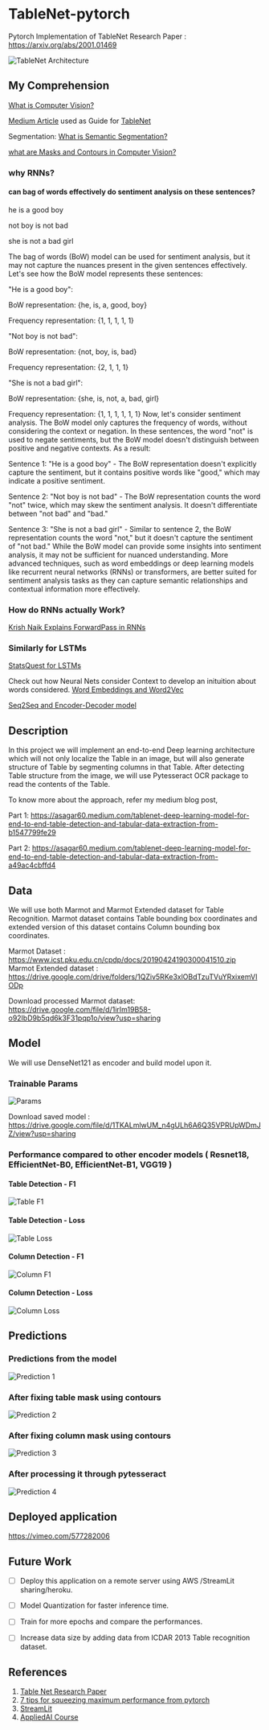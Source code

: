 # TableNet-pytorch
Pytorch Implementation of TableNet 
Research Paper : https://arxiv.org/abs/2001.01469

![TableNet Architecture](./images/model_arch.png)

## My Comprehension
[What is Computer Vision?](https://www.youtube.com/watch?v=-4E2-0sxVUM)

[Medium Article](https://asagar60.medium.com/tablenet-deep-learning-model-for-end-to-end-table-detection-and-tabular-data-extraction-from-b1547799fe29) used as Guide for [TableNet](https://arxiv.org/pdf/2001.01469.pdf)

Segmentation: [What is Semantic Segmentation?](https://www.youtube.com/watch?v=5QUmlXBb0MY)

[what are Masks and Contours in Computer Vision?](https://www.google.com/search?q=what+are+masks+and+contours+computer+vision&oq=what+are+masks+and+contours+computer+vision&gs_lcrp=EgZjaHJvbWUyBggAEEUYOdIBCDM4ODhqMGo0qAIAsAIA&sourceid=chrome&ie=UTF-8)
### why RNNs?
#### can bag of words effectively do sentiment analysis on these sentences?

he is a good boy

not boy is not bad

she is not a bad girl

The bag of words (BoW) model can be used for sentiment analysis, but it may not capture the nuances present in the given sentences effectively. Let's see how the BoW model represents these sentences:

"He is a good boy":

BoW representation: {he, is, a, good, boy}

Frequency representation: {1, 1, 1, 1, 1}

"Not boy is not bad":

BoW representation: {not, boy, is, bad}

Frequency representation: {2, 1, 1, 1}

"She is not a bad girl":

BoW representation: {she, is, not, a, bad, girl}

Frequency representation: {1, 1, 1, 1, 1, 1}
Now, let's consider sentiment analysis. The BoW model only captures the frequency of words, without considering the context or negation. In these sentences, the word "not" is used to negate sentiments, but the BoW model doesn't distinguish between positive and negative contexts. As a result:

Sentence 1: "He is a good boy" - The BoW representation doesn't explicitly capture the 
sentiment, but it contains positive words like "good," which may indicate a positive sentiment.

Sentence 2: "Not boy is not bad" - The BoW representation counts the word "not" twice, which may skew the sentiment analysis. It doesn't differentiate between "not bad" and "bad."

Sentence 3: "She is not a bad girl" - Similar to sentence 2, the BoW representation counts the word "not," but it doesn't capture the sentiment of "not bad."
While the BoW model can provide some insights into sentiment analysis, it may not be sufficient for nuanced understanding. More advanced techniques, such as word embeddings or deep learning models like recurrent neural networks (RNNs) or transformers, are better suited for sentiment analysis tasks as they can capture semantic relationships and contextual information more effectively.

### How do RNNs actually Work?
[Krish Naik Explains ForwardPass in RNNs](https://www.youtube.com/watch?v=u8utlK_c5C8)

### Similarly for LSTMs
[StatsQuest for LSTMs](https://www.youtube.com/watch?v=YCzL96nL7j0&list=PLblh5JKOoLUIxGDQs4LFFD--41Vzf-ME1&index=17)

Check out how Neural Nets consider Context to develop an inituition about words considered. [Word Embeddings and Word2Vec](https://www.youtube.com/watch?v=viZrOnJclY0&list=PLblh5JKOoLUIxGDQs4LFFD--41Vzf-ME1&index=17)

[Seq2Seq and Encoder-Decoder model](https://www.youtube.com/watch?v=L8HKweZIOmg&list=PLblh5JKOoLUIxGDQs4LFFD--41Vzf-ME1&index=18)

## Description
In this project we will implement an end-to-end Deep learning architecture which will not only localize the Table in an image, but will also generate structure of Table by segmenting columns in that Table. After detecting Table structure from the image, we will use Pytesseract OCR package to read the contents of the Table.

To know more about the approach, refer my medium blog post,

Part 1: https://asagar60.medium.com/tablenet-deep-learning-model-for-end-to-end-table-detection-and-tabular-data-extraction-from-b1547799fe29

Part 2: https://asagar60.medium.com/tablenet-deep-learning-model-for-end-to-end-table-detection-and-tabular-data-extraction-from-a49ac4cbffd4

## Data
We will use both Marmot and Marmot Extended dataset for Table Recognition. Marmot dataset contains Table bounding box coordinates and extended version of this dataset contains  Column bounding box coordinates.

Marmot Dataset : https://www.icst.pku.edu.cn/cpdp/docs/20190424190300041510.zip
Marmot Extended dataset : https://drive.google.com/drive/folders/1QZiv5RKe3xlOBdTzuTVuYRxixemVIODp

Download processed Marmot dataset: https://drive.google.com/file/d/1irIm19B58-o92IbD9b5qd6k3F31pqp1o/view?usp=sharing

## Model
We will use DenseNet121 as encoder and build model upon it.

### Trainable Params
![Params](./images/trainable_params.png)

Download saved model : https://drive.google.com/file/d/1TKALmlwUM_n4gULh6A6Q35VPRUpWDmJZ/view?usp=sharing

### Performance compared to other encoder models ( Resnet18, EfficientNet-B0, EfficientNet-B1, VGG19 )

#### Table Detection - F1
![Table F1](./images/table_f1.PNG)

#### Table Detection - Loss
![Table Loss](./images/table_loss.PNG)

#### Column Detection - F1
![Column F1](./images/column_f1.PNG)

#### Column Detection - Loss
![Column Loss](./images/column_loss.PNG)

## Predictions

### Predictions from the model
![Prediction 1](./images/pred_1.PNG)

### After fixing table mask using contours
![Prediction 2](./images/pred_2.png)

### After fixing column mask using contours
![Prediction 3](./images/pred_3.png)

### After processing it through pytesseract
![Prediction 4](./images/pred_4.PNG)

## Deployed application 
https://vimeo.com/577282006


## Future Work
- [ ] Deploy this application on a remote server using AWS /StreamLit sharing/heroku.
- [ ] Model Quantization for faster inference time.
- [ ] Train for more epochs and compare the performances.
- [ ] Increase data size by adding data from ICDAR 2013 Table recognition dataset.


## References
1. [Table Net Research Paper](https://arxiv.org/abs/2001.01469)
2. [7 tips for squeezing maximum performance from pytorch](https://towardsdatascience.com/7-tips-for-squeezing-maximum-performance-from-pytorch-ca4a40951259)
3. [StreamLit](https://docs.streamlit.io/en/stable/)
4. [AppliedAI Course](https://www.appliedaicourse.com/course/11/Applied-Machine-learning-course)
